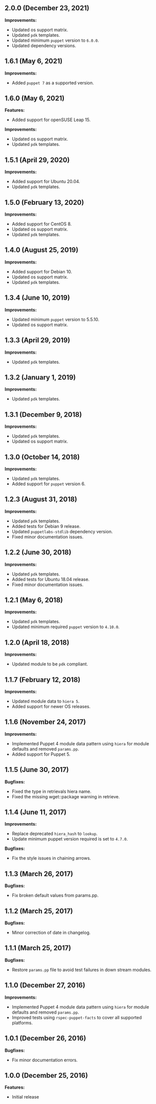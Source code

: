 ## 2.0.0 (December 23, 2021)

**Improvements:**

- Updated os support matrix.
- Updated `pdk` templates.
- Updated minimum `puppet` version to `6.0.0`.
- Updated dependency versions.

## 1.6.1 (May 6, 2021)

**Improvements:**

- Added `puppet 7` as a supported version.

## 1.6.0 (May 6, 2021)

**Features:**

- Added support for openSUSE Leap 15.

**Improvements:**

- Updated os support matrix.
- Updated `pdk` templates.

## 1.5.1 (April 29, 2020)

**Improvements:**

- Added support for Ubuntu 20.04.
- Updated `pdk` templates.

## 1.5.0 (February 13, 2020)

**Improvements:**

- Added support for CentOS 8.
- Updated os support matrix.
- Updated `pdk` templates.

## 1.4.0 (August 25, 2019)

**Improvements:**

- Added support for Debian 10.
- Updated os support matrix.
- Updated `pdk` templates.

## 1.3.4 (June 10, 2019)

**Improvements:**

- Updated minimum `puppet` version to 5.5.10.
- Updated os support matrix.

## 1.3.3 (April 29, 2019)

**Improvements:**

- Updated `pdk` templates.

## 1.3.2 (January 1, 2019)

**Improvements:**

- Updated `pdk` templates.

## 1.3.1 (December 9, 2018)

**Improvements:**

- Updated `pdk` templates.
- Updated os support matrix.

## 1.3.0 (October 14, 2018)

**Improvements:**

- Updated `pdk` templates.
- Added support for `puppet` version 6.

## 1.2.3 (August 31, 2018)

**Improvements:**

- Updated `pdk` templates.
- Added tests for Debian 9 release.
- Updated `puppetlabs-stdlib` dependency version.
- Fixed minor documentation issues.

## 1.2.2 (June 30, 2018)

**Improvements:**

- Updated `pdk` templates.
- Added tests for Ubuntu 18.04 release.
- Fixed minor documentation issues.

## 1.2.1 (May 6, 2018)

**Improvements:**

- Updated `pdk` templates.
- Updated minimum required `puppet` version to `4.10.0`.

## 1.2.0 (April 18, 2018)

**Improvements:**

  - Updated module to be `pdk` compliant.

## 1.1.7 (February 12, 2018)

**Improvements:**

  - Updated module data to `hiera 5`.
  - Added support for newer OS releases.

## 1.1.6 (November 24, 2017)

**Improvements:**

  - Implemented Puppet 4 module data pattern using `hiera` for module defaults and removed `params.pp`.
  - Added support for Puppet 5.

## 1.1.5 (June 30, 2017)

**Bugfixes:**

  - Fixed the type in retrievals hiera name.
  - Fixed the missing wget::package warning in retrieve.

## 1.1.4 (June 11, 2017)

**Improvements:**

  - Replace deprecated `hiera_hash` to `lookup`.
  - Update minimum puppet version required is set to `4.7.0`.

**Bugfixes:**

  - Fix the style issues in chaining arrows.

## 1.1.3 (March 26, 2017)

**Bugfixes:**

  - Fix broken default values from params.pp.

## 1.1.2 (March 25, 2017)

**Bugfixes:**

  - Minor correction of date in changelog.

## 1.1.1 (March 25, 2017)

**Bugfixes:**

  - Restore `params.pp` file to avoid test failures in down stream modules.

## 1.1.0 (December 27, 2016)

**Improvements:**

  - Implemented Puppet 4 module data pattern using `hiera` for module defaults and removed `params.pp`.
  - Improved tests using `rspec-puppet-facts` to cover all supported platforms.

## 1.0.1 (December 26, 2016)

**Bugfixes:**

  - Fix minor documentation errors.

## 1.0.0 (December 25, 2016)

**Features:**

  - Initial release
